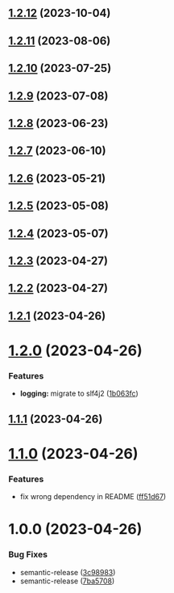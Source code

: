 ## [1.2.12](https://github.com/RouHim/jaudiotagger/compare/1.2.11...1.2.12) (2023-10-04)

## [1.2.11](https://github.com/RouHim/jaudiotagger/compare/1.2.10...1.2.11) (2023-08-06)

## [1.2.10](https://github.com/RouHim/jaudiotagger/compare/1.2.9...1.2.10) (2023-07-25)

## [1.2.9](https://github.com/RouHim/jaudiotagger/compare/1.2.8...1.2.9) (2023-07-08)

## [1.2.8](https://github.com/RouHim/jaudiotagger/compare/1.2.7...1.2.8) (2023-06-23)

## [1.2.7](https://github.com/RouHim/jaudiotagger/compare/1.2.6...1.2.7) (2023-06-10)

## [1.2.6](https://github.com/RouHim/jaudiotagger/compare/1.2.5...1.2.6) (2023-05-21)

## [1.2.5](https://github.com/RouHim/jaudiotagger/compare/1.2.4...1.2.5) (2023-05-08)

## [1.2.4](https://github.com/RouHim/jaudiotagger/compare/1.2.3...1.2.4) (2023-05-07)

## [1.2.3](https://github.com/RouHim/jaudiotagger/compare/1.2.2...1.2.3) (2023-04-27)

## [1.2.2](https://github.com/RouHim/jaudiotagger/compare/1.2.1...1.2.2) (2023-04-27)

## [1.2.1](https://github.com/RouHim/jaudiotagger/compare/1.2.0...1.2.1) (2023-04-26)

# [1.2.0](https://github.com/RouHim/jaudiotagger/compare/1.1.1...1.2.0) (2023-04-26)


### Features

* **logging:** migrate to slf4j2 ([1b063fc](https://github.com/RouHim/jaudiotagger/commit/1b063fcfac9aa7820103e9b6f3137c61197c6cae))

## [1.1.1](https://github.com/RouHim/jaudiotagger/compare/1.1.0...1.1.1) (2023-04-26)

# [1.1.0](https://github.com/RouHim/jaudiotagger/compare/1.0.0...1.1.0) (2023-04-26)


### Features

* fix wrong dependency in README ([ff51d67](https://github.com/RouHim/jaudiotagger/commit/ff51d679b01571b596ef29ef38dcdafc4b2a6bc7))

# 1.0.0 (2023-04-26)


### Bug Fixes

* semantic-release ([3c98983](https://github.com/RouHim/jaudiotagger/commit/3c98983c21d9dd5b0d5a0c1098e366aa93f5f245))
* semantic-release ([7ba5708](https://github.com/RouHim/jaudiotagger/commit/7ba5708f977716d2aef4c696d675feaaf678cf9d))
